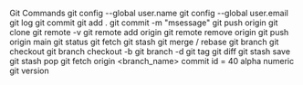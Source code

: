 Git Commands
git config --global user.name <username>
git config --global user.email <email>
git log
git commit
git add .
git commit -m "msessage"
git push origin <branch name>
git clone
git remote -v
git remote add origin <origin link>
git remote remove origin
git push origin main
git status
git fetch 
git stash
git merge / rebase
git branch <branch name>
git checkout <branch name>
git branch checkout -b <create and switch branch>
git branch -d <to delete branch>
git tag <tag name>
git diff <hw>
git stash save 
git stash pop
git fetch origin <branch_name>
commit id = 40 alpha numeric 
git version
